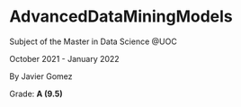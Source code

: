 # AdvancedDataMiningModels
Subject of the Master in Data Science @UOC

October 2021 - January 2022

By Javier Gomez

Grade: **A (9.5)**
